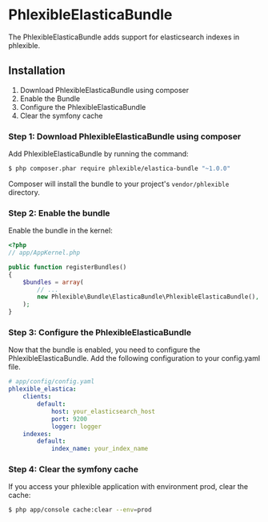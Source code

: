 PhlexibleElasticaBundle
=======================

The PhlexibleElasticaBundle adds support for elasticsearch indexes in phlexible.

Installation
------------

1. Download PhlexibleElasticaBundle using composer
2. Enable the Bundle
3. Configure the PhlexibleElasticaBundle
4. Clear the symfony cache

### Step 1: Download PhlexibleElasticaBundle using composer

Add PhlexibleElasticaBundle by running the command:

``` bash
$ php composer.phar require phlexible/elastica-bundle "~1.0.0"
```

Composer will install the bundle to your project's `vendor/phlexible` directory.

### Step 2: Enable the bundle

Enable the bundle in the kernel:

``` php
<?php
// app/AppKernel.php

public function registerBundles()
{
    $bundles = array(
        // ...
        new Phlexible\Bundle\ElasticaBundle\PhlexibleElasticaBundle(),
    );
}
```

### Step 3: Configure the PhlexibleElasticaBundle

Now that the bundle is enabled, you need to configure the PhlexibleElasticaBundle.
Add the following configuration to your config.yaml file.

``` yaml
# app/config/config.yaml
phlexible_elastica:
    clients:
        default:
            host: your_elasticsearch_host
            port: 9200
            logger: logger
    indexes:
        default:
            index_name: your_index_name
```

### Step 4: Clear the symfony cache

If you access your phlexible application with environment prod, clear the cache:

``` bash
$ php app/console cache:clear --env=prod
```
